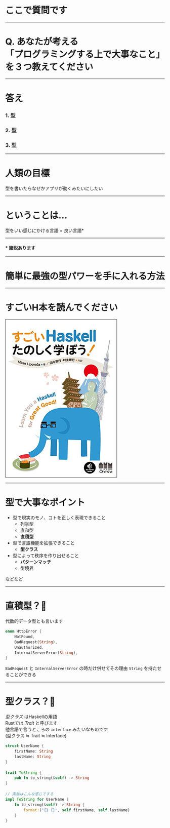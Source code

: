 # ここで質問です

---

# Q. あなたが考える<br />「プログラミングする上で大事なこと」<br />を３つ教えてください

---

# 答え
### 1. 型
### 2. 型
### 3. 型

---

# 人類の目標
型を書いたらなぜかアプリが動くみたいにしたい

---

# ということは…
型をいい感じにかける言語 = 良い言語*   

---
   
#### * 諸説あります

---

# 簡単に最強の型パワーを手に入れる方法

---

# すごいH本を読んでください

<img src="../img/sugoi-h.jpg" />

---

# 型で大事なポイント
- 型で現実のモノ、コトを正しく表現できること
  - 列挙型
  - 直和型
  - **直積型**
- 型で言語機能を拡張できること
  - **型クラス**
- 型によって秩序を作り出せること
  - **パターンマッチ**
  - 型境界

などなど

---

# 直積型？🤔
代数的データ型とも言います   

```rust
enum HttpError {
    NotFound,
    BadRequest(String),
    Unauthorized,
    InternalServerError(String),
}
```

`BadRequest` と `InternalServerError` の時だけ併せてその理由 `String` を持たせることができる

---

# 型クラス？🤔
*型クラス* はHaskellの用語   
Rustでは *Trait* と呼びます   
他言語で言うところの `interface` みたいなものです   
(型クラス ≒ Trait ≒ Interface)

```rust
struct UserName {
    firstName: String
    lastName: String
}

trait ToString {
    pub fn to_string(&self) -> String
}

// 実装はこんな感じでする
impl ToString for UserName {
    fn to_string(&self) -> String {
        format!("{} {}", self.firstName, self.lastName)
    }
}
```
 
